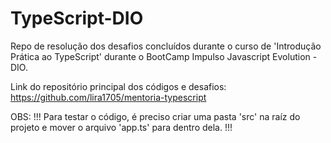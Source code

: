 # TypeScript-DIO
Repo de resolução dos desafios concluídos durante o curso de 'Introdução Prática ao TypeScript' durante o BootCamp Impulso Javascript Evolution - DIO.


Link do repositório principal dos códigos e desafios:
  https://github.com/lira1705/mentoria-typescript
  

OBS:  !!! Para testar o código, é preciso criar uma pasta 'src' na raíz do projeto e mover o arquivo 'app.ts' para dentro dela. !!!
